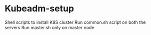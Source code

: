 # Kubeadm-setup
Shell scripts to install K8S cluster
Run common.sh script on both the servers
Run master.sh only on master node
